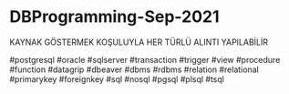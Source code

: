 # DBProgramming-Sep-2021
KAYNAK GÖSTERMEK KOŞULUYLA HER TÜRLÜ ALINTI YAPILABİLİR

#postgresql
#oracle
#sqlserver
#transaction
#trigger
#view
#procedure
#function
#datagrip
#dbeaver
#dbms
#rdbms
#relation
#relational
#primarykey
#foreignkey
#sql
#nosql
#pgsql
#plsql
#tsql
